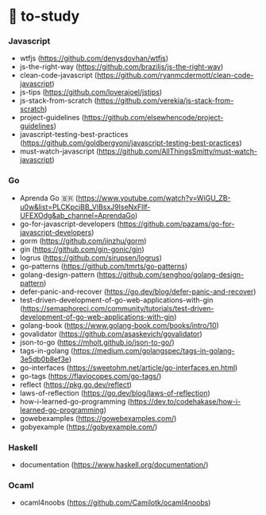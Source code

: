 # 🧠 to-study
### Javascript
- wtfjs (https://github.com/denysdovhan/wtfjs)
- js-the-right-way (https://github.com/braziljs/js-the-right-way)
- clean-code-javascript (https://github.com/ryanmcdermott/clean-code-javascript)
- js-tips (https://github.com/loverajoel/jstips)
- js-stack-from-scratch (https://github.com/verekia/js-stack-from-scratch)
- project-guidelines (https://github.com/elsewhencode/project-guidelines)
- javascript-testing-best-practices (https://github.com/goldbergyoni/javascript-testing-best-practices)
- must-watch-javascript (https://github.com/AllThingsSmitty/must-watch-javascript)

### Go 
- Aprenda Go 🇧🇷 (https://www.youtube.com/watch?v=WiGU_ZB-u0w&list=PLCKpcjBB_VlBsxJ9IseNxFllf-UFEXOdg&ab_channel=AprendaGo)
- go-for-javascript-developers (https://github.com/pazams/go-for-javascript-developers)
- gorm (https://github.com/jinzhu/gorm)
- gin  (https://github.com/gin-gonic/gin)
- logrus (https://github.com/sirupsen/logrus)
- go-patterns (https://github.com/tmrts/go-patterns)
- golang-design-pattern (https://github.com/senghoo/golang-design-pattern)
- defer-panic-and-recover (https://go.dev/blog/defer-panic-and-recover)
- test-driven-development-of-go-web-applications-with-gin (https://semaphoreci.com/community/tutorials/test-driven-development-of-go-web-applications-with-gin)
- golang-book (https://www.golang-book.com/books/intro/10)
- govalidator (https://github.com/asaskevich/govalidator)
- json-to-go (https://mholt.github.io/json-to-go/)
- tags-in-golang (https://medium.com/golangspec/tags-in-golang-3e5db0b8ef3e)
- go-interfaces (https://sweetohm.net/article/go-interfaces.en.html)
- go-tags (https://flaviocopes.com/go-tags/)
- reflect (https://pkg.go.dev/reflect)
- laws-of-reflection (https://go.dev/blog/laws-of-reflection)
- how-i-learned-go-programming (https://dev.to/codehakase/how-i-learned-go-programming)
- gowebexamples (https://gowebexamples.com/)
- gobyexample (https://gobyexample.com/)

### Haskell 
- documentation (https://www.haskell.org/documentation/)

### Ocaml
- ocaml4noobs (https://github.com/Camilotk/ocaml4noobs)
